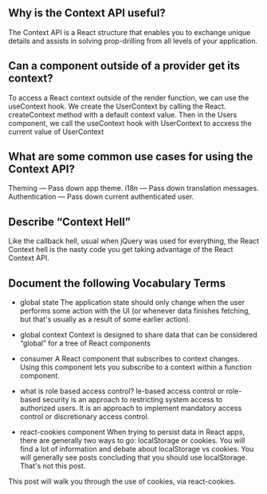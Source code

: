 ## Why is the Context API useful?
The Context API is a React structure that enables you to exchange unique details and assists in solving prop-drilling from all levels of your application.
## Can a component outside of a provider get its context?
To access a React context outside of the render function, we can use the useContext hook. We create the UserContext by calling the React. createContext method with a default context value. Then in the Users component, we call the useContext hook with UserContext to accxess the current value of UserContext

## What are some common use cases for using the Context API?
Theming — Pass down app theme.
i18n — Pass down translation messages.
Authentication — Pass down current authenticated user.

## Describe “Context Hell”
Like the callback hell, usual when jQuery was used for everything, the React Context hell is the nasty code you get taking advantage of the React Context API.

## Document the following Vocabulary Terms

* global state
The application state should only change when the user performs some action with the UI (or whenever data finishes fetching, but that's usually as a result of some earlier action).

* global context
Context is designed to share data that can be considered “global” for a tree of React components
* consumer
 A React component that subscribes to context changes. Using this component lets you subscribe to a context within a function component.

* what is role based access control?
le-based access control or role-based security is an approach to restricting system access to authorized users. It is an approach to implement mandatory access control or discretionary access control. 

* react-cookies component
When trying to persist data in React apps, there are generally two ways to go: localStorage or cookies. You will find a lot of information and debate about localStorage vs cookies. You will generally see posts concluding that you should use localStorage. That's not this post.

This post will walk you through the use of cookies, via react-cookies.
